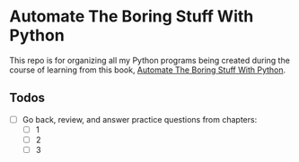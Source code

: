 # Automate The Boring Stuff With Python

This repo is for organizing all my Python programs being created during the course of learning from this book, [Automate The Boring Stuff With Python](https://automatetheboringstuff.com/#toc).

## Todos
- [ ] Go back, review, and answer practice questions from chapters:
  - [ ] 1
  - [ ] 2
  - [ ] 3

